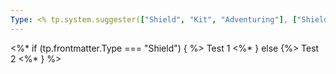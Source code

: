 ```yaml
---
Type: <% tp.system.suggester(["Shield", "Kit", "Adventuring"], ["Shield", "Kit", "Adventuring"]) %>
---
```


<%* if (tp.frontmatter.Type === "Shield") { %>
Test 1
<%* } else {%>
Test 2
<%* } %>